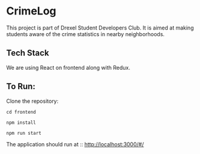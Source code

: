 # CrimeLog
This project is part of Drexel Student Developers Club. It is aimed at making students aware of the crime statistics in nearby neighborhoods.

## Tech Stack
We are using React on frontend along with Redux.

## To Run:
Clone the repository:

`cd frontend`

`npm install`

`npm run start`

The application should run at ::
[http://localhost:3000/#/](http://localhost:3000/#/)





